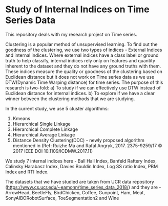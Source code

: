 # Study of Internal Indices on Time Series Data
This repository deals with my research project on Time series.

Clustering is a popular method of unsupervised learning. To find out the goodness of the clustering, we use two types of indices - External Indices and internal indices.
Where external indices have a class label or ground truth to help classify, internal indices rely only on features and quantity inherent to the dataset and they do not have any ground truths with them.
These indices measure the quality or goodness of the clustering based on Euclidean distance but it does not work on Time series data as we use DTW(Dynamic Time Warping distance) for time series.
The purpose of this research is two-fold:
a) To study if we can effectively use DTW instead of Euclidean distance for internal indices.
b) To explore if we have a clear winner between the clustering methods that we are studying.


In the current study, we use 5 cluster algorithms:
1) Kmeans
2) Hierarchical Single Linkage
3) Hierarchical Complete Linkage
4) Hierarchical Average Linkage
5) Distance Density Clustering(DDC) - newly proposed algorithm mentioned in (Ref: Ruizhe Ma and Rafal Angryk, 2017. 2375-9259/17 © 2017 IEEE DOI 10.1109/ICDMW.2017.11)


We study 7 internal indices here - Ball Hall Index, Banfeld Raftery Index, Calinsky Harabasz Index, Davies Bouldin Index, Log SS ratio Index, PBM Index and RTI Index.

The datasets that we have studied are taken from UCR data repository (https://www.cs.ucr.edu/~eamonn/time_series_data_2018/) and they are - ArrowHead, BeetleFly, BirdChicken, Coffee, Gunpoint, Ham, Meat, SonyAIBORobotSurface, ToeSegmentation2 and Wine 
